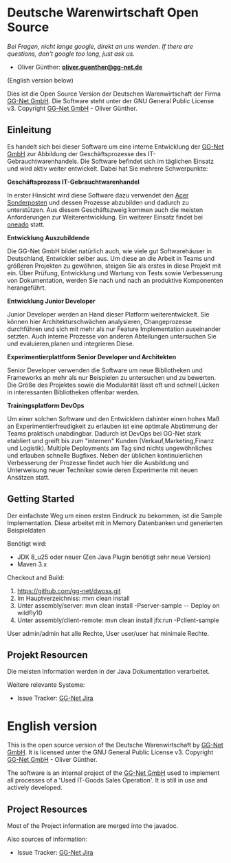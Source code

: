 Deutsche Warenwirtschaft Open Source
====================================

_Bei Fragen, nicht lange google, direkt an uns wenden. If there are questions, don't google too long, just ask us._
- Oliver Günther: **oliver.guenther@gg-net.de**

(English version below)

Dies ist die Open Source Version der Deutschen Warenwirtschaft der Firma [GG-Net GmbH](http://gg-net.de).
Die Software steht unter der GNU General Public License v3. Copyright [GG-Net GmbH](http://gg-net.de) - Oliver Günther.

Einleitung
----------

Es handelt sich bei dieser Software um eine interne Entwicklung der [GG-Net GmbH](http://gg-net.de) zur Abbildung der
Geschäftsprozesse des IT-Gebrauchtwarenhandels. Die Software befindet sich im täglichen Einsatz und wird aktiv weiter entwickelt. Dabei hat Sie mehrere Schwerpunkte:

**Geschäftsprozess IT-Gebrauchtwarenhandel**

In erster Hinsicht wird diese Software dazu verwendet den [Acer Sonderposten](http://acersonderposten.de) und dessen Prozesse abzubilden und dadurch zu unterstützen. Aus diesem Geschäftszweig kommen auch die meisten Anforderungen zur Weiterentwicklung. Ein weiterer Einsatz findet bei [oneado](https://oneado.de) statt.

**Entwicklung Auszubildende**

Die GG-Net GmbH bildet natürlich auch, wie viele gut Softwarehäuser in Deutschland, Entwickler selber aus. Um diese an die Arbeit in Teams und größeren Projekten zu gewöhnen, steigen Sie als erstes in diese Projekt mit ein. Über Prüfung, Entwicklung und Wartung von Tests sowie Verbesserung von Dokumentation, werden Sie nach und nach an produktive Komponenten herangeführt.

**Entwicklung Junior Developer**

Junior Developer werden an Hand dieser Platform weiterentwickelt. Sie können hier Architekturschwächen analysieren, Changeprozesse durchführen und sich mit mehr als nur Feature Implementation auseinander setzten. Auch interne Prozesse von anderen Abteilungen untersuchen Sie und evaluieren,planen und integrieren Diese.

**Experimentierplattform Senior Developer und Architekten**

Senior Developer verwenden die Software um neue Bibliotheken und Frameworks an mehr als nur Beispielen zu untersuchen und zu bewerten. Die Größe des Projektes sowie die Modularität lässt oft und schnell Lücken in interessanten Bibliotheken offenbar werden.

**Trainingsplatform DevOps**

Um einer solchen Software und den Entwicklern dahinter einen hohes Maß an Experimentierfreudigkeit zu erlauben ist eine optimale Abstimmung der Teams praktisch unabdingbar. Dadurch ist DevOps bei GG-Net stark etabliert und greift bis zum "internen" Kunden (Verkauf,Marketing,Finanz und Logistik). Multiple Deployments am Tag sind nichts ungewöhnliches und erlauben schnelle Bugfixes. Neben der üblichen kontinuierlichen Verbesserung der Prozesse findet auch hier die Ausbildung und Unterweisung neuer Techniker sowie deren Experimente mit neuen Ansätzen statt.

Getting Started
---------------

Der einfachste Weg um einen ersten Eindruck zu bekommen, ist die Sample Implementation. Diese arbeitet mit in Memory Datenbanken und generierten Beispieldaten

Benötigt wird:
- JDK 8_u25 oder neuer (Zen Java Plugin benötigt sehr neue Version)
- Maven 3.x

Checkout and Build:

 1. https://github.com/gg-net/dwoss.git
 2. Im Hauptverzeichniss: mvn clean install
 3. Unter assembly/server: mvn clean install -Pserver-sample
 -- Deploy on wildfly10
 4. Unter assembly/client-remote: mvn clean install jfx:run -Pclient-sample

User admin/admin hat alle Rechte, User user/user hat minimale Rechte.

Projekt Resourcen
-----------------

Die meisten Information werden in der Java Dokumentation verarbeitet.

Weitere relevante Systeme:

- Issue Tracker: [GG-Net Jira](https://jira.cybertron.global)

English version
===============

This is the open source version of the Deutsche Warenwirtschaft by [GG-Net GmbH](http://gg-net.de).
It is licensed unter the GNU General Public License v3. Copyright [GG-Net GmbH](http://gg-net.de) - Oliver Günther.

The software is an internal project of the [GG-Net GmbH](http://gg-net.de) used to implement all processes of a 'Used IT-Goods Sales Operation'. It is still in use and actively developed.

Project Resources
-----------------

Most of the Project information are merged into the javadoc.

Also sources of information:

- Issue Tracker: [GG-Net Jira](https://jira.cybertron.global)
